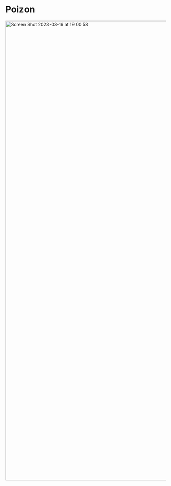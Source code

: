 # Poizon
<img width="1436" alt="Screen Shot 2023-03-16 at 19 00 58" src="https://user-images.githubusercontent.com/99406219/225624678-a651755b-238e-4d2c-9811-9c48b0120be4.png">
